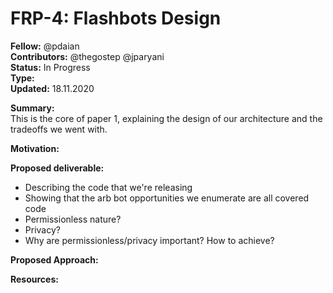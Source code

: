 # FRP-4: Flashbots Design

**Fellow:** @pdaian
</br> **Contributors:** @thegostep @jparyani 
</br> **Status:** In Progress
</br> **Type:** 
</br> **Updated:** 18.11.2020

**Summary:** 
</br> This is the core of paper 1, explaining the design of our architecture and the tradeoffs we went with.

**Motivation:**
</br> 

**Proposed deliverable:**
* Describing the code that we're releasing
* Showing that the arb bot opportunities we enumerate are all covered code
* Permissionless nature?
* Privacy?
* Why are permissionless/privacy important? How to achieve?

**Proposed Approach:**
</br> 

**Resources:**

